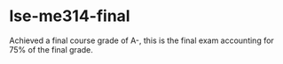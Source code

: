# lse-me314-final
Achieved a final course grade of A-, this is the final exam accounting for 75% of the final grade.
